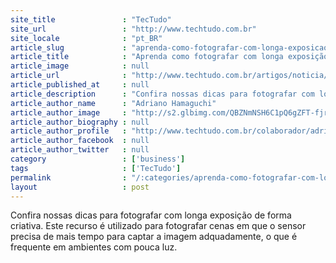 ```yaml
---
site_title               : "TecTudo"
site_url                 : "http://www.techtudo.com.br"
site_locale              : "pt_BR"
article_slug             : "aprenda-como-fotografar-com-longa-exposicao-e-obtenha-fotos-criativas"
article_title            : "Aprenda como fotografar com longa exposição e obtenha fotos criativas"
article_image            : null
article_url              : "http://www.techtudo.com.br/artigos/noticia/2012/11/aprenda-como-fotografar-com-longa-exposicao-e-obtenha-fotos-criativas.html"
article_published_at     : null
article_description      : "Confira nossas dicas para fotografar com longa exposição de forma criativa. Este recurso é utilizado para fotografar cenas em que o sensor precisa de mais tempo para captar a imagem adquadamente, o que é frequente em ambientes com pouca luz."
article_author_name      : "Adriano Hamaguchi"
article_author_image     : "http://s2.glbimg.com/QBZNmNSH6C1pQ6gZFT-fjrMWIOM=/30x30/s2.glbimg.com/LD-CqFvOV-o5Kt_bL8N9ikt_LbQ=/140x140/s.glbimg.com/po/tt2/f/original/2013/11/12/adriano.jpg"
article_author_biography : null
article_author_profile   : "http://www.techtudo.com.br/colaborador/adriano-hamaguchi.html"
article_author_facebook  : null
article_author_twitter   : null
category                 : ['business']
tags                     : ['TecTudo']
permalink                : "/:categories/aprenda-como-fotografar-com-longa-exposicao-e-obtenha-fotos-criativas/"
layout                   : post
---
```


Confira nossas dicas para fotografar com longa exposição de forma criativa. Este recurso é utilizado para fotografar cenas em que o sensor precisa de mais tempo para captar a imagem adquadamente, o que é frequente em ambientes com pouca luz.
